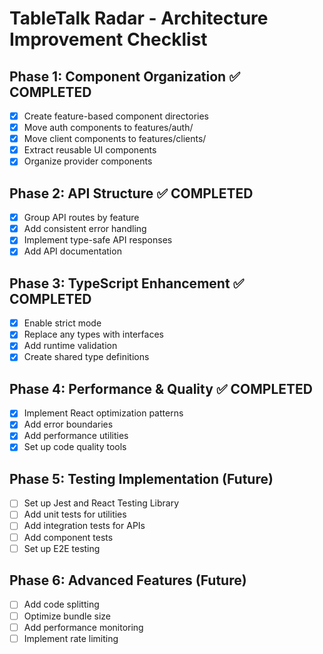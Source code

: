 
# TableTalk Radar - Architecture Improvement Checklist

## Phase 1: Component Organization ✅ COMPLETED
- [x] Create feature-based component directories
- [x] Move auth components to features/auth/
- [x] Move client components to features/clients/
- [x] Extract reusable UI components
- [x] Organize provider components

## Phase 2: API Structure ✅ COMPLETED
- [x] Group API routes by feature
- [x] Add consistent error handling
- [x] Implement type-safe API responses
- [x] Add API documentation

## Phase 3: TypeScript Enhancement ✅ COMPLETED
- [x] Enable strict mode
- [x] Replace any types with interfaces
- [x] Add runtime validation
- [x] Create shared type definitions

## Phase 4: Performance & Quality ✅ COMPLETED
- [x] Implement React optimization patterns
- [x] Add error boundaries
- [x] Add performance utilities
- [x] Set up code quality tools

## Phase 5: Testing Implementation (Future)
- [ ] Set up Jest and React Testing Library
- [ ] Add unit tests for utilities
- [ ] Add integration tests for APIs
- [ ] Add component tests
- [ ] Set up E2E testing

## Phase 6: Advanced Features (Future)
- [ ] Add code splitting
- [ ] Optimize bundle size
- [ ] Add performance monitoring
- [ ] Implement rate limiting
